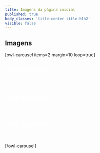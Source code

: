 ```yaml
---
title: Imagens da página inicial
published: true
body_classes: 'title-center title-h1h2'
visible: false
---
```


## Imagens

[owl-carousel items=2 margin=10 loop=true]
<div style="background: url({{ page.media['aquarela.jpg'].url }}) 50% 50%;background-size: cover;color:#fff;">
  <h2>This is panel 1</h2>
  <p>foo</p>
</div>
<div style="background: url({{ page.media['estojo.jpg'].url }}) 50% 50%;background-size: cover;color:#fff;">
  <h2>This is panel 2</h2>
  <p>foo</p>
</div>
<div style="background: url({{ page.media['flauta.jpg'].url }}) 50% 50%;background-size: cover;color:#fff;">
  <h2>This is panel 3</h2>
  <p>foo</p>
</div>
[/owl-carousel]